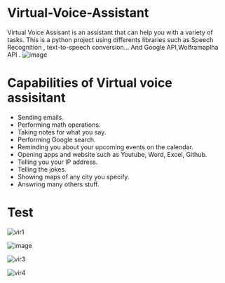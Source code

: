 # Virtual-Voice-Assistant
Virtual Voice Assisant is an assistant that can help you with a variety of tasks. This is a python project using differents libraries such as Speech Recognition , text-to-speech conversion... And Google API,Wolframaplha API .
![image](https://user-images.githubusercontent.com/108592629/235311198-7633e24d-80f2-4f90-b687-df076a2536ee.png)

# Capabilities of Virtual voice assisitant
- Sending emails.
- Performing math operations.
- Taking notes for what you say.
- Performing Google search.
- Reminding you about your upcoming events on the calendar.
- Opening apps and website such as Youtube, Word, Excel, Github.
- Telling you your IP address.
- Telling the jokes.
- Showing maps of any city you specify.
- Answring many others stuff.


# Test
![vir1](https://user-images.githubusercontent.com/108592629/235311888-6719a8b1-44c4-4ccb-9bba-f2dcdd747470.png)

![image](https://user-images.githubusercontent.com/108592629/235312006-ab9f528e-eb16-4f82-b36c-978fa3edd563.png)

![vir3](https://user-images.githubusercontent.com/108592629/235312017-98aaf1d9-aecf-4825-a261-ba2dd44a99d8.png)

![vir4](https://user-images.githubusercontent.com/108592629/235312039-777b4d7d-756a-4bb8-b7d8-5f202f7be914.png)

